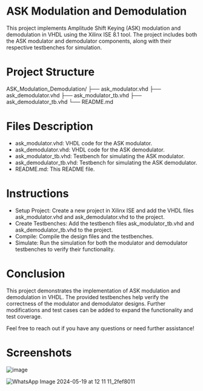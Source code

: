 # ASK Modulation and Demodulation
This project implements Amplitude Shift Keying (ASK) modulation and demodulation in VHDL using the Xilinx ISE 8.1 tool. The project includes both the ASK modulator and demodulator components, along with their respective testbenches for simulation.

# Project Structure
ASK_Modulation_Demodulation/
├── ask_modulator.vhd
├── ask_demodulator.vhd
├── ask_modulator_tb.vhd
├── ask_demodulator_tb.vhd
└── README.md

# Files Description
- ask_modulator.vhd: VHDL code for the ASK modulator.
- ask_demodulator.vhd: VHDL code for the ASK demodulator.
- ask_modulator_tb.vhd: Testbench for simulating the ASK modulator.
- ask_demodulator_tb.vhd: Testbench for simulating the ASK demodulator.
- README.md: This README file.

# Instructions
- Setup Project: Create a new project in Xilinx ISE and add the VHDL files ask_modulator.vhd and ask_demodulator.vhd to the project.
- Create Testbenches: Add the testbench files ask_modulator_tb.vhd and ask_demodulator_tb.vhd to the project.
- Compile: Compile the design files and the testbenches.
- Simulate: Run the simulation for both the modulator and demodulator testbenches to verify their functionality.

# Conclusion
This project demonstrates the implementation of ASK modulation and demodulation in VHDL. The provided testbenches help verify the correctness of the modulator and demodulator designs. Further modifications and test cases can be added to expand the functionality and test coverage.

Feel free to reach out if you have any questions or need further assistance!

# Screenshots
![image](https://github.com/bananaacaat/ASK_modem/assets/147453939/beacd916-b16d-4760-b240-41b69438fbe8)

![WhatsApp Image 2024-05-19 at 12 11 11_2fef8011](https://github.com/bananaacaat/ASK_modem/assets/147453939/1eec5d76-823f-4dda-8988-5b807e3c08ee)


